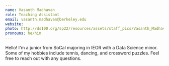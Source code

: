 ```yaml
---
name: Vasanth Madhavan
role: Teaching Assistant
email: vasanth.madhavan@berkeley.edu
website: 
photo: http://ds100.org/sp22/resources/assets/staff_pics/Vasanth_Madhavan.jpg
pronouns: he/him
---
```

Hello! I'm a junior from SoCal majoring in IEOR with a Data Science minor. Some of my hobbies include tennis, dancing, and crossword puzzles. Feel free to reach out with any questions.
